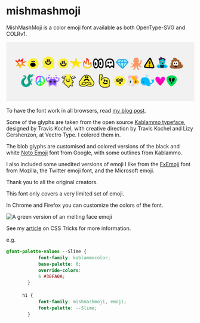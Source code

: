# mishmashmoji
MishMashMoji is a color emoji font available as both OpenType-SVG and COLRv1.

![a screenshot of all the emoji from the font](./theemoji.jpg)

To have the font work in all browsers, read [my blog post](https://fullystacked.net/posts/new-font-face-syntax/#:~:text=Using%20color%20fonts%20with%20tech()).

Some of the glyphs are taken from the open source [Kablammo typeface](https://fonts.withgoogle.com/kablammo), designed by Travis Kochel, with creative direction by Travis Kochel and Lizy Gershenzon, at Vectro Type. I colored them in.

The blob glyphs are customised and colored versions of the black and white [Noto Emoji](https://fonts.google.com/noto/specimen/Noto+Emoji) font from Google, with some outlines from Kablammo. 

I also included some unedited versions of emoji I like from the [FxEmoji](https://github.com/mozilla/fxemoji) font from Mozilla, the Twitter emoji font, and the Microsoft emoji. 

Thank you to all the original creators. 

This font only covers a very limited set of emoji.

In Chrome and Firefox you can customize the colors of the font.

![A green version of an melting face emoji](./greenemoji.avif)

 See my [article](https://css-tricks.com/colrv1-and-css-font-palette-web-typography/) on CSS Tricks for more information. 

e.g.

```css
@font-palette-values --Slime {
            font-family: kablammocolor;
            base-palette: 0;
            override-colors:
            6 #30FA0A;
        }

      h1 {
            font-family: mishmashmoji, emoji;
            font-palette: --Slime;
        }
```